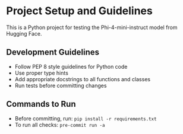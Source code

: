 # Project Setup and Guidelines

This is a Python project for testing the Phi-4-mini-instruct model from Hugging Face.

## Development Guidelines
- Follow PEP 8 style guidelines for Python code
- Use proper type hints
- Add appropriate docstrings to all functions and classes
- Run tests before committing changes

## Commands to Run
- Before committing, run: `pip install -r requirements.txt`
- To run all checks: `pre-commit run -a`